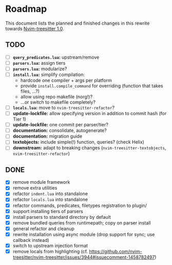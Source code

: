 # Roadmap

This document lists the planned and finished changes in this rewrite towards [Nvim-treesitter 1.0](https://github.com/nvim-treesitter/nvim-treesitter/issues/4767).

## TODO

- [ ] **`query_predicates.lua`:** upstream/remove
- [ ] **`parsers.lua`:** assign tiers
- [ ] **`parsers.lua`:** modularize?
- [ ] **`install.lua`:** simplify compilation:
  - hardcode one compiler + args per platform
  - provide `install.compile_command` for overriding (function that takes files, ...?)
  - allow using repo makefile (norg!)?
  - ...or switch to makefile completely?
- [ ] **`locals.lua`:** move to `nvim-treesitter-refactor`?
- [ ] **update-lockfile:** allow specifying version in addition to commit hash (for Tier 1)
- [ ] **update-lockfile:** one commit per parser/tier?
- [ ] **documentation:** consolidate, autogenerate?
- [ ] **documentation:** migration guide
- [ ] **textobjects:** include simple(!) function, queries? (check Helix)
- [ ] **downstream:** adapt to breaking changes (`nvim-treesitter-textobjects`, `nvim-treesitter-refactor`)

## DONE

- [X] remove module framework
- [X] remove extra utilities
- [X] refactor `indent.lua` into standalone
- [X] refactor `locals.lua` into standalone
- [X] refactor commands, predicates, filetypes registration to plugin/
- [X] support installing tiers of parsers
- [X] install parsers to standard directory by default
- [X] remove bundled queries from runtimepath; copy on parser install
- [X] general refactor and cleanup
- [X] rewrite installation using async module (drop support for sync; use callback instead)
- [X] switch to upstream injection format
- [X] remove locals from highlighting (cf. https://github.com/nvim-treesitter/nvim-treesitter/issues/3944#issuecomment-1458782497)
